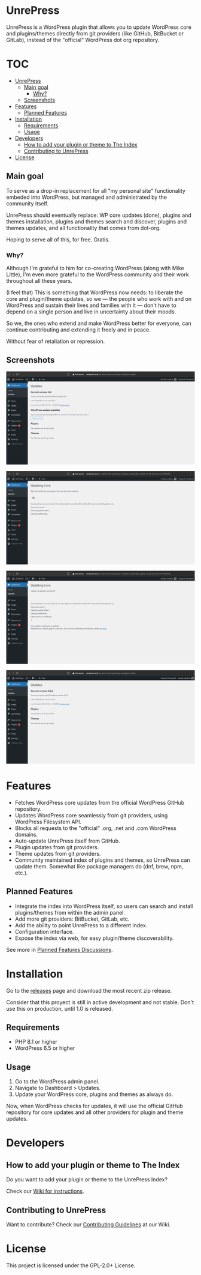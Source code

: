 # UnrePress

UnrePress is a WordPress plugin that allows you to update WordPress core and plugins/themes directly from git providers (like GitHub, BitBucket or GitLab), instead of the "official" WordPress dot org repository.

# TOC

- [UnrePress](#unrepress)
  - [Main goal](#main-goal)
    - [Why?](#why)
  - [Screenshots](#screenshots)
- [Features](#features)
  - [Planned Features](#planned-features)
- [Installation](#installation)
  - [Requirements](#requirements)
  - [Usage](#usage)
- [Developers](#developers)
  - [How to add your plugin or theme to The Index](#how-to-add-your-plugin-or-theme-to-the-index)
  - [Contributing to UnrePress](#contributing-to-unrepress)
- [License](#license)

## Main goal

To serve as a drop-in replacement for all "my personal site" functionality embeded into WordPress, but managed and administrated by the community itself.

UnrePress should eventually replace: WP core updates (done), plugins and themes installation, plugins and themes search and discover, plugins and themes updates, and all functionality that comes from dot-org.

Hoping to serve all of this, for free. Gratis.

### Why?

Although I'm grateful to him for co-creating WordPress (along with Mike Little), I'm even more grateful to the WordPress community and their work throughout all these years.

(I feel that) This is something that WordPress now needs: to liberate the core and plugin/theme updates, so we — the people who work with and on WordPress and sustain their lives and families with it — don't have to depend on a single person and live in uncertainty about their moods.

So we, the ones who extend and make WordPress better for everyone, can continue contributing and extending it freely and in peace.

Without fear of retaliation or repression.

## Screenshots

[![UnrePress updates, pending core update](.wp-meta/screenshot-01.png)](https://github.com/EstebanForge/UnrePress/blob/main/.wp-meta/screenshot-01.png)

[![UnrePress, updating core](.wp-meta/screenshot-02.png)](https://github.com/EstebanForge/UnrePress/blob/main/.wp-meta/screenshot-02.png)

[![UnrePress, updating core](.wp-meta/screenshot-03.png)](https://github.com/EstebanForge/UnrePress/blob/main/.wp-meta/screenshot-03.png)

[![UnrePress, core updated](.wp-meta/screenshot-04.png)](https://github.com/EstebanForge/UnrePress/blob/main/.wp-meta/screenshot-04.png)

# Features

- Fetches WordPress core updates from the official WordPress GitHub repository.
- Updates WordPress core seamlessly from git providers, using WordPress Filesystem API.
- Blocks all requests to the "official" .org, .net and .com WordPress domains.
- Auto-update UnrePress itself from GitHub.
- Plugin updates from git providers.
- Theme updates from git providers.
- Community maintained index of plugins and themes, so UnrePress can update them. Somewhat like package managers do (dnf, brew, npm, etc.).

## Planned Features

- Integrate the index into WordPress itself, so users can search and install plugins/themes from within the admin panel.
- Add more git providers: BitBucket, GitLab, etc.
- Add the ability to point UnrePress to a different index.
- Configuration interface.
- Expose the index vía web, for easy plugin/theme discoverability.

See more in [Planned Features Discussions](https://github.com/EstebanForge/UnrePress/discussions/categories/planned-features).


# Installation

Go to the [releases](https://github.com/EstebanForge/UnrePress/releases) page and download the most recent zip release.

Consider that this proyect is still in active development and not stable. Don't use this on production, until 1.0 is released.

## Requirements

- PHP 8.1 or higher
- WordPress 6.5 or higher

## Usage

1. Go to the WordPress admin panel.
2. Navigate to Dashboard > Updates.
3. Update your WordPress core, plugins and themes as always do.

Now, when WordPress checks for updates, it will use the official GitHub repository for core updates and all other providers for plugin and theme updates.

# Developers

## How to add your plugin or theme to The Index

Do you want to add your plugin or theme to the UnrePress Index?

Check our [Wiki for instructions](https://github.com/EstebanForge/UnrePress/wiki).

## Contributing to UnrePress

Want to contribute? Check our [Contributing Guidelines](https://github.com/EstebanForge/UnrePress/wiki) at our Wiki.

# License

This project is licensed under the GPL-2.0+ License.
